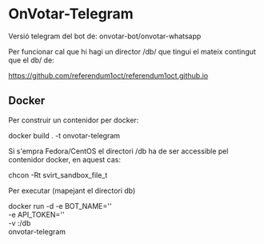 # OnVotar-Telegram #

Versió telegram del bot de:
onvotar-bot/onvotar-whatsapp

Per funcionar cal que hi hagi un director /db/ que tingui el mateix
contingut que el db/ de:

https://github.com/referendum1oct/referendum1oct.github.io


## Docker


Per construir un contenidor per docker:

docker build . -t onvotar-telegram

Si s'empra Fedora/CentOS el directori /db ha de ser accessible pel contenidor
docker, en aquest cas:

chcon -Rt svirt_sandbox_file_t <pathtodb>

Per executar (mapejant el directori db)

docker run -d -e BOT_NAME='<botname>' \
           -e API_TOKEN='<apitoken>' \
           -v <pathtodb>:/db \
            onvotar-telegram
